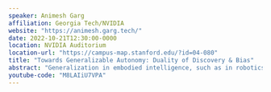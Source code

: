 ```yaml
---
speaker: Animesh Garg
affiliation: Georgia Tech/NVIDIA
website: "https://animesh.garg.tech/"
date: 2022-10-21T12:30:00-0000
location: NVIDIA Auditorium
location-url: "https://campus-map.stanford.edu/?id=04-080"
title: "Towards Generalizable Autonomy: Duality of Discovery & Bias"
abstract: "Generalization in embodied intelligence, such as in robotics, requires interactive learning across families of tasks is essential for discovering efficient representation and inference mechanisms. Concurrent systems need a lot of hand-holding to even learn a single cognitive concept or a dexterous skill, say “open a door”, let alone generalizing to new windows and cupboards! This is far from our vision of everyday robots! would require a broader concept of generalization and continual update of representations. This study of the science of embodied AI opens three key questions: (a) Representational biases & Causal inference for interactive decision making, (b) Perceptual representations learned by and for interaction, (c) Systems and abstractions for scalable learning. This talk will focus on decision-making uncovering the many facets of inductive biases in off-policy reinforcement learning in robotics. I will introduce C-Learning to trade off-speed and reliability instead of vanilla Q-Learning. Then I will talk about the discovery of latent causal structure to improve sample efficiency. Moving on from skills, we will describe task graphs for hierarchically structured tasks for manipulation. I will present how to scale structured learning in robot manipulation with Roboturk, and finally, prescribe a practical algorithm for deployment with safety constraints. Taking a step back, I will end with notions of structure in Embodied AI for both perception and decision making."
youtube-code: "M8LAIiU7VPA"
---
```

